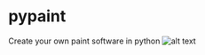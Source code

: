 # pypaint
Create your own paint software in python
![alt text](https://github.com/[pruthvi03]/[pypaint]/blob/master/images/1_demo.png?raw=true)
